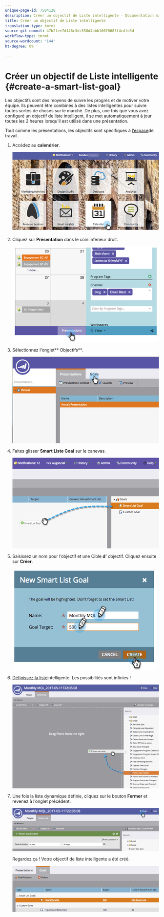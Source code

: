 ```yaml
---
unique-page-id: 7504128
description: Créer un objectif de Liste intelligente - Documentation marketing - Documentation du produit
title: Créer un objectif de Liste intelligente
translation-type: tm+mt
source-git-commit: 47b2fee7d146c3dc558d4bbb10070683f4cdfd3d
workflow-type: tm+mt
source-wordcount: '144'
ht-degree: 0%

---
```



# Créer un objectif de Liste intelligente {#create-a-smart-list-goal}

Les objectifs sont des moyens de suivre les progrès et de motiver votre équipe. Ils peuvent être combinés à des listes intelligentes pour suivre toutes sortes de choses sur le marché. De plus, une fois que vous avez configuré un objectif de liste intelligent, il se met automatiquement à jour toutes les 2 heures lorsqu&#39;il est utilisé dans une présentation.

Tout comme les présentations, les objectifs sont spécifiques à [l’espace](../../../../product-docs/administration/workspaces-and-person-partitions/understanding-workspaces-and-person-partitions.md)de travail.

1. Accédez au **calendrier**.

   ![](assets/2017-05-10-15-30-47-1.png)

1. Cliquez sur **Présentation** dans le coin inférieur droit.

   ![](assets/image2015-3-24-12-3a2-3a55.png)

1. Sélectionnez l&#39;onglet** Objectifs**.

   ![](assets/image2015-3-26-12-3a25-3a17.png)

1. Faites glisser **Smart Liste Goal** sur le canevas.

   ![](assets/image2015-3-24-12-3a47-3a36.png)

1. Saisissez un nom pour l’objectif et une Cible **d’** objectif. Cliquez ensuite sur **Créer**.

   ![](assets/image2015-3-24-12-3a50-3a6.png)

1. [Définissez la liste](../../../../product-docs/core-marketo-concepts/smart-lists-and-static-lists/creating-a-smart-list/find-and-add-filters-to-a-smart-list.md)intelligente. Les possibilités sont infinies !

   ![](assets/mql.png)

1. Une fois la liste dynamique définie, cliquez sur le bouton **Fermer** et revenez à l’onglet précédent.

   ![](assets/mql2.png)

   Regardez ça ! Votre objectif de liste intelligente a été créé.

   ![](assets/image2015-3-24-13-3a0-3a35.png)

